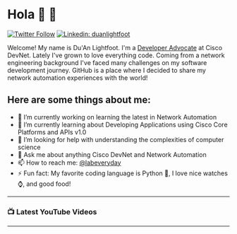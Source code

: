 # Hola 👋 🤖

[![Twitter Follow](https://img.shields.io/twitter/follow/labeveryday?label=Follow)](https://twitter.com/labeveryday)
[![Linkedin: duanlightfoot](https://img.shields.io/badge/-duan%20lightfoot-blue?style=flat-square&logo=Linkedin&logoColor=white&link=https://www.linkedin.com/in/duanlightfoot/)](https://www.linkedin.com/in/duanlightfoot/)

Welcome! My name is Du'An Lightfoot. I'm a [Developer Advocate](https://blogs.cisco.com/author/duanlightfoot) at Cisco DevNet. Lately I've grown to love everything code. Coming from a network engineering background I've faced many challenges on my software development journey. GitHub is a place where I decided to share my network automation experiences with the world!

## Here are some things about me:

- 🔭 I’m currently working on learning the latest in Network Automation
- 🌱 I’m currently learning about Developing Applications using Cisco Core Platforms and APIs v1.0
- 🤔 I’m looking for help with understanding the complexities of computer science
- 💬 Ask me about anything Cisco DevNet and Network Automation
- 📫 How to reach me: [@labeveryday](www.twitter.com/labeveryday)
- ⚡ Fun fact: My favorite coding language is Python 🐍, I love nice watches ⌚️, and good food!

---

### 📺 Latest YouTube Videos
<!-- YOUTUBE:START -->
<!-- YOUTUBE:END -->

---

<br />
